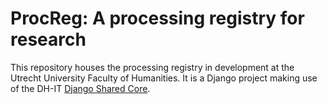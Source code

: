 # ProcReg: A processing registry for research

This repository houses the processing registry in development at the Utrecht University Faculty of Humanities. It is a Django project making use of the DH-IT [Django Shared Core](https://github.com/DH-IT-Portal-Development/django-shared-core).
